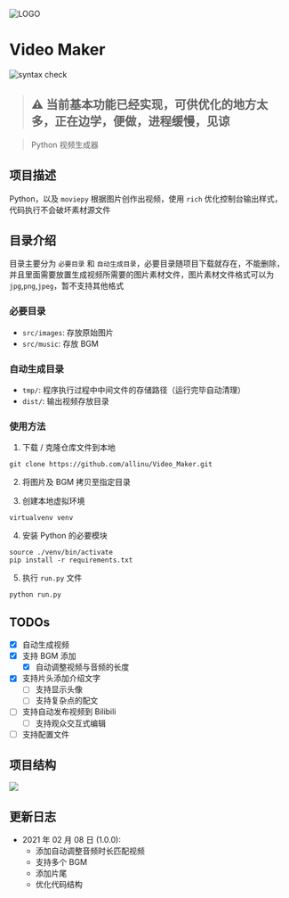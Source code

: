 ![LOGO](https://images.weserv.nl/?url=https://i0.hdslb.com/bfs/article/21ddb2eccb0ec77eef89708e5dbb3d14000872e7.png)

# Video Maker

![syntax check](https://github.com/allinu/Video_Maker/workflows/syntax%20check/badge.svg)

> ## ⚠️ 当前基本功能已经实现，可供优化的地方太多，正在边学，便做，进程缓慢，见谅

> Python 视频生成器

## 项目描述

Python，以及 `moviepy` 根据图片创作出视频，使用 `rich` 优化控制台输出样式，代码执行不会破坏素材源文件

## 目录介绍

目录主要分为 `必要目录` 和 `自动生成目录`，必要目录随项目下载就存在，不能删除，并且里面需要放置生成视频所需要的图片素材文件，图片素材文件格式可以为 `jpg`,`png`,`jpeg`，暂不支持其他格式

### 必要目录

- `src/images`: 存放原始图片
- `src/music`: 存放 BGM

### 自动生成目录

- `tmp/`: 程序执行过程中中间文件的存储路径（运行完毕自动清理）
- `dist/`: 输出视频存放目录

### 使用方法

1. 下载 / 克隆仓库文件到本地

```shell
git clone https://github.com/allinu/Video_Maker.git
```

2. 将图片及 BGM 拷贝至指定目录

3. 创建本地虚拟环境

```shell
virtualvenv venv
```
4. 安装 Python 的必要模块

```shell
source ./venv/bin/activate
pip install -r requirements.txt
```
5. 执行 `run.py` 文件

```shell
python run.py
```

## TODOs

- [X] 自动生成视频
- [X] 支持 BGM 添加
    - [X] 自动调整视频与音频的长度
- [X] 支持片头添加介绍文字
    - [ ] 支持显示头像
    - [ ] 支持复杂点的配文
- [ ] 支持自动发布视频到 Bilibili
    - [ ] 支持观众交互式编辑
- [ ] 支持配置文件

## 项目结构

![](https://images.weserv.nl/?url=https://i0.hdslb.com/bfs/article/b80e5315efbf70d58454c35d1b8d67fbca559f1c.png)

## 更新日志

- 2021 年 02 月 08 日 (1.0.0):
    - 添加自动调整音频时长匹配视频
    - 支持多个 BGM
    - 添加片尾
    - 优化代码结构
